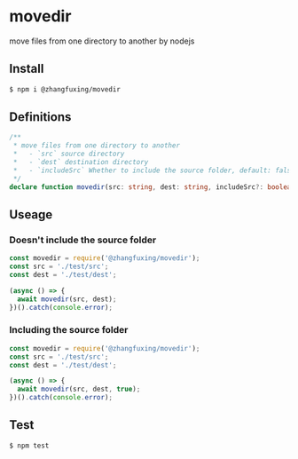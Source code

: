 # movedir
move files from one directory to another by nodejs

## Install

```sh
$ npm i @zhangfuxing/movedir
```  

## Definitions  
```ts
/**
 * move files from one directory to another
 *   - `src` source directory
 *   - `dest` destination directory
 *   - `includeSrc` Whether to include the source folder, default: false
 */
declare function movedir(src: string, dest: string, includeSrc?: boolean): Promise<void>  
```

## Useage  

### Doesn't include the source folder

```js
const movedir = require('@zhangfuxing/movedir');
const src = './test/src';
const dest = './test/dest';

(async () => {
  await movedir(src, dest);
})().catch(console.error);
```  

### Including the source folder

```js
const movedir = require('@zhangfuxing/movedir');
const src = './test/src';
const dest = './test/dest';

(async () => {
  await movedir(src, dest, true);
})().catch(console.error);
```  

## Test

```sh
$ npm test
```  